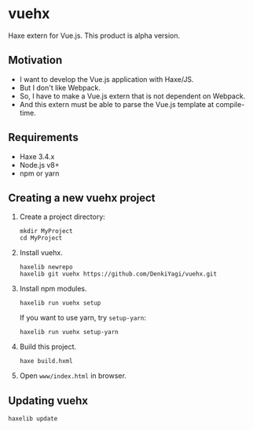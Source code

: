 # vuehx
Haxe extern for Vue.js.
This product is alpha version.

## Motivation
* I want to develop the Vue.js application with Haxe/JS.
* But I don't like Webpack.
* So, I have to make a Vue.js extern that is not dependent on Webpack.
* And this extern must be able to parse the Vue.js template at compile-time.

## Requirements
* Haxe 3.4.x
* Node.js v8+
* npm or yarn

## Creating a new vuehx project
1. Create a project directory:

    ```
    mkdir MyProject
    cd MyProject
    ```

2. Install vuehx.

    ```
    haxelib newrepo
    haxelib git vuehx https://github.com/DenkiYagi/vuehx.git
    ```

3. Install npm modules.

    ```
    haxelib run vuehx setup
    ```

    If you want to use yarn, try `setup-yarn`:

    ```
    haxelib run vuehx setup-yarn
    ```

4.  Build this project.

    ```
    haxe build.hxml
    ```

5. Open `www/index.html` in browser.

## Updating vuehx
```
haxelib update
```


